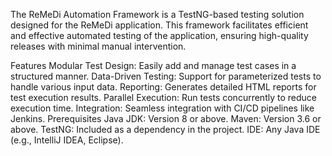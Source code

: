 The ReMeDi Automation Framework is a TestNG-based testing solution designed for the ReMeDi application. This framework facilitates efficient and effective automated testing of the application, ensuring high-quality releases with minimal manual intervention.

Features
Modular Test Design: Easily add and manage test cases in a structured manner.
Data-Driven Testing: Support for parameterized tests to handle various input data.
Reporting: Generates detailed HTML reports for test execution results.
Parallel Execution: Run tests concurrently to reduce execution time.
Integration: Seamless integration with CI/CD pipelines like Jenkins.
Prerequisites
Java JDK: Version 8 or above.
Maven: Version 3.6 or above.
TestNG: Included as a dependency in the project.
IDE: Any Java IDE (e.g., IntelliJ IDEA, Eclipse).
